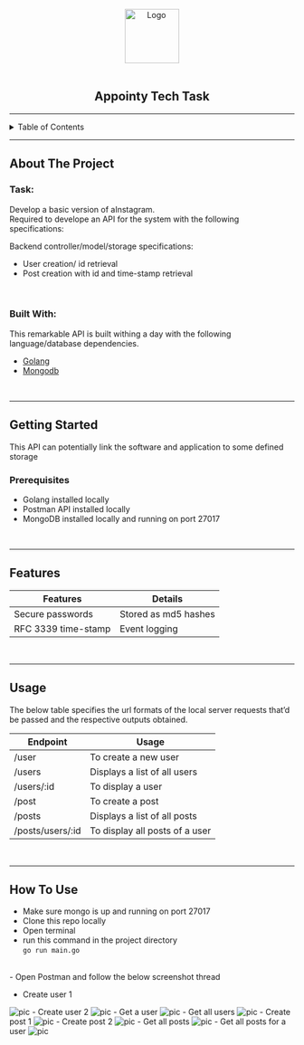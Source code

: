 <div id="top"></div>

<!-- PROJECT LOGO -->
<br />
<div align="center">
  <a href="https://www.linkedin.com/in/bhavyansh-jain/">
    <img src="images/me.jpg" alt="Logo" width="96" height="96">
  </a>
  <br/>
  <br/>

  <h2 align="center"> <strong> Appointy Tech Task </strong> </h2>

</div>

<hr/>


<!-- TABLE OF CONTENTS -->
<details>
  <summary>Table of Contents</summary>
  <ol>
    <li>
      <a href="#getting-started">Getting Started</a>
      <ul>
        <li><a href="#prerequisites">Prerequisites</a></li>
        <li><a href="#installation">Installation</a></li>
      </ul>
    </li>
    <li><a href="#usage">Usage</a></li>
  </ol>
</details>

<hr/>

<!-- ABOUT THE PROJECT -->
## About The Project

### Task:

Develop a basic version of aInstagram.
<br/>
Required to develope an API for the system with the following specifications:

Backend controller/model/storage specifications:
- User creation/ id retrieval 
- Post creation with id and time-stamp retrieval 
  
<br/>

### Built With:

This remarkable API is built withing a day with the following language/database dependencies.

- [Golang](https://golang.org/)
- [Mongodb](https://www.mongodb.com/)

<br/>
<hr/>

<!-- GETTING STARTED -->
## Getting Started

This API can potentially link the software and application to some defined storage

### Prerequisites

- Golang installed locally
- Postman API installed locally
- MongoDB installed locally and running on port 27017

<br/>
<hr/>

<!-- USAGE -->
## Features
Features  | Details
------------ | -------------
Secure passwords  |  Stored as md5 hashes 
RFC 3339 time-stamp |  Event logging

<br/>
<hr/>

<!-- USAGE -->
## Usage
The below table specifies the url formats of the local server requests that’d be passed and the respective outputs obtained.

Endpoint | Usage
------------ | -------------
/user |  To create a new user
/users |  Displays a list of all users
/users/:id | To display a user
/post | To create a post
/posts | Displays a list of all posts
/posts/users/:id | To display all posts of a user

<br/>
<hr/>


<!-- HOW TO USE -->
## How To Use

- Make sure mongo is up and running on port 27017
- Clone this repo locally
- Open terminal  
- run this command in the project directory <br/> ``` go run main.go ```  
<br/>
- Open Postman and follow the below screenshot thread

<br/>

<div>

- Create user 1
<img src="images/create-a-user.png" alt="pic" >
- Create user 2
<img src="images/create-a-user-2.png" alt="pic" >
- Get a user
<img src="images/get-a-user.png" alt="pic" >
- Get all users
<img src="images/get-all-users.png" alt="pic" >
- Create post 1
<img src="images/create-a-post.png" alt="pic" >
- Create post 2
<img src="images/create-a-post-2.png" alt="pic" >
- Get all posts
<img src="images/get-all-posts.png" alt="pic" >
- Get all posts for a user
<img src="images/get-all-posts-for-a-user.png" alt="pic" >

</div>
